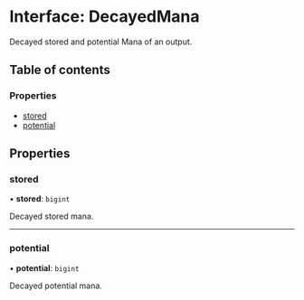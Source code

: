 # Interface: DecayedMana

Decayed stored and potential Mana of an output.

## Table of contents

### Properties

- [stored](DecayedMana.md#stored)
- [potential](DecayedMana.md#potential)

## Properties

### stored

• **stored**: `bigint`

Decayed stored mana.

___

### potential

• **potential**: `bigint`

Decayed potential mana.
